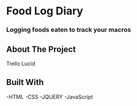 # Food Log Diary
### Logging foods eaten to track your macros

## About The Project
Trello
Lucid

## Built With
-HTML
-CSS
-JQUERY
-JavaScript
